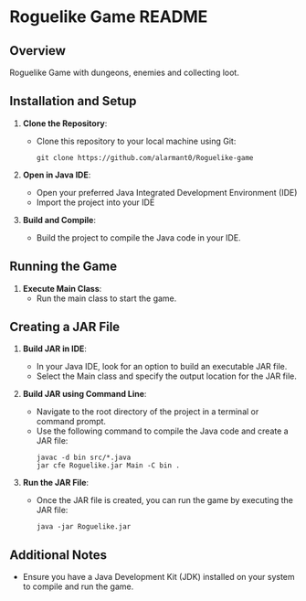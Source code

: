 # Roguelike Game README

## Overview
Roguelike Game with dungeons, enemies and collecting loot.

## Installation and Setup
1. **Clone the Repository**: 
    - Clone this repository to your local machine using Git:
      ```
      git clone https://github.com/alarmant0/Roguelike-game
      ```

2. **Open in Java IDE**:
    - Open your preferred Java Integrated Development Environment (IDE)
    - Import the project into your IDE

3. **Build and Compile**:
    - Build the project to compile the Java code in your IDE.

## Running the Game
1. **Execute Main Class**:
    - Run the main class to start the game.

## Creating a JAR File
1. **Build JAR in IDE**:
    - In your Java IDE, look for an option to build an executable JAR file.
    - Select the Main class and specify the output location for the JAR file.

2. **Build JAR using Command Line**:
    - Navigate to the root directory of the project in a terminal or command prompt.
    - Use the following command to compile the Java code and create a JAR file:
      ```
      javac -d bin src/*.java
      jar cfe Roguelike.jar Main -C bin .
      ```

3. **Run the JAR File**:
    - Once the JAR file is created, you can run the game by executing the JAR file:
      ```
      java -jar Roguelike.jar
      ```

## Additional Notes
- Ensure you have a Java Development Kit (JDK) installed on your system to compile and run the game.
